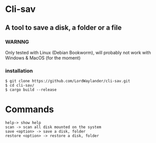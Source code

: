 # Cli-sav
## A tool to save a disk, a folder or a file

### WARNNG
Only tested with Linux (Debian Bookworm), will probably not work with Windows & MacOS (for the moment)

### installation
```
$ git clone https://github.com/LordWaylander/cli-sav.git
$ cd cli-sav/
$ cargo build --release
```

# Commands
```
help-> show help
scan -> scan all disk mounted on the system
save <option> -> save a disk, folder
restore <option> -> restore a disk, folder
```
